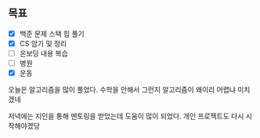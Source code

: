 ## 목표

- [x] 백준 문제 스택 힙 풀기
- [x] CS 암기 및 정리
- [ ] 온보딩 내용 복습
- [ ] 병원
- [x] 운동

오늘은 알고리즘을 많이 풀었다. 
수학을 안해서 그런지 알고리즘이 왜이리 어렵냐 미치겠네

저녁에는 지인을 통해 멘토링을 받았는데 도움이 많이 되었다.
개인 프로젝트도 다시 시작해야겠당

